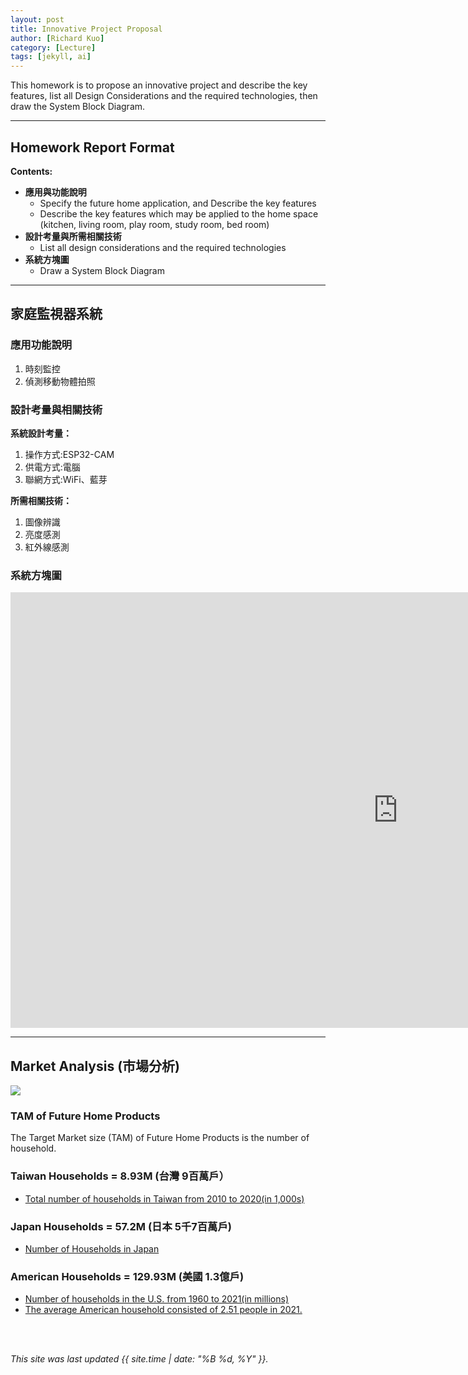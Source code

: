 ```yaml
---
layout: post
title: Innovative Project Proposal
author: [Richard Kuo]
category: [Lecture]
tags: [jekyll, ai]
---
```


This homework is to propose an innovative project and describe the key features, list all Design Considerations and the required technologies, then draw the System Block Diagram.

---
## Homework Report Format
**Contents:**<br>
* **應用與功能說明**
  - Specify the future home application, and Describe the key features
  - Describe the key features which may be applied to the home space (kitchen, living room, play room, study room, bed room)
* **設計考量與所需相關技術**
  - List all design considerations and the required technologies
* **系統方塊圖**
  - Draw a System Block Diagram

---
## 家庭監視器系統

### 應用功能說明
1. 時刻監控 
2. 偵測移動物體拍照

### 設計考量與相關技術
**系統設計考量：**<br>
1. 操作方式:ESP32-CAM
2. 供電方式:電腦
3. 聯網方式:WiFi、藍芽

**所需相關技術：**
1. 圖像辨識
2. 亮度感測
3. 紅外線感測

### 系統方塊圖
[<iframe width="1239" height="697" src="https://www.youtube.com/embed/9Vmwsg8Eabo" title="What Is The Scariest Thing?" frameborder="0" allow="accelerometer; autoplay; clipboard-write; encrypted-media; gyroscope; picture-in-picture; web-share" allowfullscreen></iframe>](https://github.com/chengx231/MCU-course/blob/main/images/project.jpg?raw=true)


---
## Market Analysis (市場分析)
![](https://blog.hubspot.com/hs-fs/hubfs/tam-sam-som.png?width=1200&name=tam-sam-som.png)

### TAM of Future Home Products
The Target Market size (TAM) of Future Home Products is the number of household.<br>

### Taiwan Households = 8.93M (台灣 9百萬戶）
* [Total number of households in Taiwan from 2010 to 2020(in 1,000s)](https://www.statista.com/statistics/330804/taiwan-national-total-number-of-households/#:~:text=By%20the%20end%20of%202020,households%20in%20the%20previous%20year.)

### Japan Households = 57.2M (日本 5千7百萬戶)
* [Number of Households in Japan](https://www.helgilibrary.com/indicators/number-of-households/japan/) 

### American Households = 129.93M (美國 1.3億戶)
* [Number of households in the U.S. from 1960 to 2021(in millions)](https://www.statista.com/statistics/183635/number-of-households-in-the-us/)<br>
* [The average American household consisted of 2.51 people in 2021.](https://www.statista.com/statistics/183648/average-size-of-households-in-the-us/)<br>

<br>
<br>

*This site was last updated {{ site.time | date: "%B %d, %Y" }}.*


